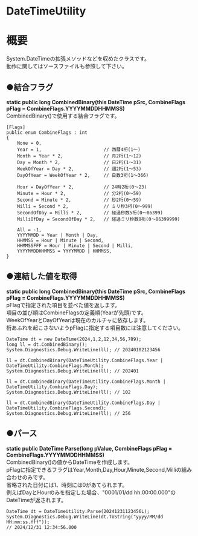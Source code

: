 # DateTimeUtility
**概要**
==========
System.DateTimeの拡張メソッドなどを収めたクラスです。  
動作に関してはソースファイルも参照して下さい。

●**結合フラグ**  
-----
**static public long CombinedBinary(this DateTime pSrc, CombineFlags pFlag = CombineFlags.YYYYMMDDHHMMSS)**  
CombinedBinary()で使用する結合フラグです。  
```
[Flags]
public enum CombineFlags : int
{
	None = 0,
	Year = 1,                       // 西暦4桁(1～)
	Month = Year * 2,               // 月2桁(1～12)
	Day = Month * 2,                // 日2桁(1～31)
	WeekOfYear = Day * 2,           // 週2桁(1～53)
	DayOfYear = WeekOfYear * 2,     // 日数3桁(1～366)

	Hour = DayOfYear * 2,           // 24時2桁(0～23)
	Minute = Hour * 2,              // 分2桁(0～59)
	Second = Minute * 2,            // 秒2桁(0～59)
	Milli = Second * 2,             // ミリ秒3桁(0～999)
	SecondOfDay = Milli * 2,        // 経過秒数5桁(0～86399)
	MilliOfDay = SecondOfDay * 2,   // 経過ミリ秒数8桁(0～86399999)

	All = -1,
	YYYYMMDD = Year | Month | Day,
	HHMMSS = Hour | Minute | Second,
	HHMMSSFFF = Hour | Minute | Second | Milli,
	YYYYMMDDHHMMSS = YYYYMMDD | HHMMSS,
}
```

●**連結した値を取得**  
-----
**static public long CombinedBinary(this DateTime pSrc, CombineFlags pFlag = CombineFlags.YYYYMMDDHHMMSS)**  
pFlagで指定された項目を並べた値を返します。  
項目の並び順はCombineFlagsの定義順(Yearが先頭)です。  
WeekOfYearとDayOfYearは現在のカルチャに依存します。  
桁あふれを起こさないようpFlagに指定する項目数には注意してください。  
```
DateTime dt = new DateTime(2024,1,2,12,34,56,789);
long ll = dt.CombinedBinary();
System.Diagnostics.Debug.WriteLine(ll); // 20240102123456

ll = dt.CombinedBinary(DateTimeUtility.CombineFlags.Year | DateTimeUtility.CombineFlags.Month);
System.Diagnostics.Debug.WriteLine(ll); // 202401

ll = dt.CombinedBinary(DateTimeUtility.CombineFlags.Month | DateTimeUtility.CombineFlags.Day);
System.Diagnostics.Debug.WriteLine(ll); // 102

ll = dt.CombinedBinary(DateTimeUtility.CombineFlags.Day | DateTimeUtility.CombineFlags.Second);
System.Diagnostics.Debug.WriteLine(ll); // 256
```

●**パース**  
-----
**static public DateTime Parse(long pValue, CombineFlags pFlag = CombineFlags.YYYYMMDDHHMMSS)**  
CombinedBinary()の値からDateTimeを作成します。  
pFlagに指定できるフラグはYear,Month,Day,Hour,Minute,Second,Milliの組み合わせのみです。  
省略された日付には1、時刻には0があてられます。  
例えばDayとHourのみを指定した場合、"0001/01/dd hh:00:00.000"のDateTimeが返されます。  
```
DateTime dt = DateTimeUtility.Parse(20241231123456L);
System.Diagnostics.Debug.WriteLine(dt.ToString("yyyy/MM/dd HH:mm:ss.fff"));
// 2024/12/31 12:34:56.000
```